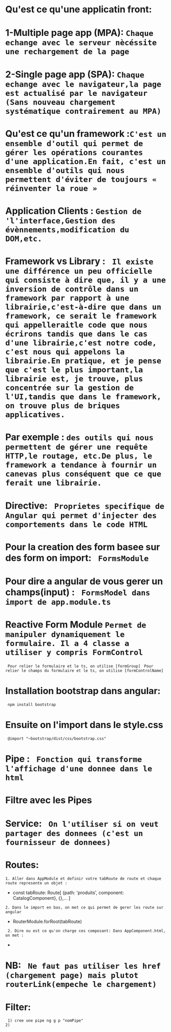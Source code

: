 # Qu'est ce qu'une applicatin front:

# 1-Multiple page app (MPA): `Chaque echange avec le serveur nècéssite une rechargement de la page`

# 2-Single page app (SPA): `Chaque echange avec le navigateur,la page est actualisé par le navigateur (Sans nouveau chargement systématique contrairement au MPA)`

# Qu'est ce qu'un framework :`C'est un ensemble d'outil qui permet de gérer les opérations courantes d'une application.En fait, c'est un ensemble d'outils qui nous permettent d'éviter de toujours « réinventer la roue »`

# Application Clients : `Gestion de 'l'interface,Gestion des évènnements,modification du DOM,etc.`

# Framework vs Library : ` Il existe une différence un peu officielle qui consiste à dire que, il y a une inversion de contrôle dans un framework par rapport à une librairie,c'est-à-dire que dans un framework, ce serait le framework qui appelleraitle code que nous écrirons tandis que dans le cas d'une librairie,c'est notre code, c'est nous qui appelons la librairie.En pratique, et je pense que c'est le plus important,la librairie est, je trouve, plus concentrée sur la gestion de l'UI,tandis que dans le framework, on trouve plus de briques applicatives.`

# Par exemple : `des outils qui nous permettent de gérer une requête HTTP,le routage, etc.De plus, le framework a tendance à fournir un canevas plus conséquent que ce que ferait une librairie.`

# Directive: ` Proprietes specifique de Angular qui permet d'injecter des comportements dans le code HTML`

# Pour la creation des form basee sur des form on import:  ` FormsModule`

# Pour dire a angular de vous gerer un champs(input) :  ` FormsModel dans import de app.module.ts`

# Reactive Form Module  ` Permet de manipuler dynamiquement le formulaire. Il a 4 classe a utiliser y compris FormControl `
` Pour relier le formulaire et le ts, on utilise [formGroup]`
` Pour relier le champs du formulaire et le ts, on utilise [formControlName]`

# Installation bootstrap dans angular: 
` npm install bootstrap`

# Ensuite on l'import dans le style.css 
` @import "~bootstrap/dist/css/bootstrap.css"`

# Pipe : ` Fonction qui transforme l'affichage d'une donnee dans le html`
# Filtre avec les Pipes

# Service: ` On l'utiliser si on veut partager des donnees (c'est un fournisseur de donnees)`

# Routes: 
` 1. Aller dans AppModule et definir votre tabRoute de route et chaque route represente un objet : `
* const tabRoute: Route[ {path: 'produits', component: CatalogComponent}, {},... ]

` 2. Dans le import en bas, on met ce qui permet de gerer les route sur angular `
* RouterModule.forRoot(tabRoute)

` 2. Dire ou est ce qu'on charge ces composant: Dans AppComponent.html, on met :`
* <router-outlet></router-outlet>
# NB: ` Ne faut pas utiliser les href (chargement page) mais plutot routerLink(empeche le chargement)`

# Filter: 
` 1) cree une pipe ng g p "nomPipe"`  
` 2) `